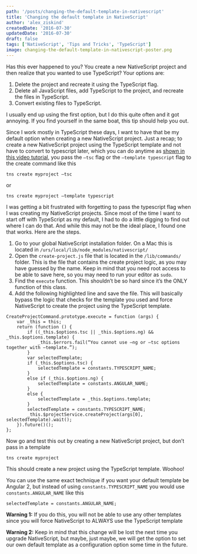 ```yaml
---
path: '/posts/changing-the-default-template-in-nativescript'
title: 'Changing the default template in NativeScript'
author: 'alex_ziskind'
createdDate: '2016-07-30'
updatedDate: '2016-07-30'
draft: false
tags: ['NativeScript', 'Tips and Tricks', 'TypeScript']
image: changing-the-default-template-in-nativescript-poster.png
---
```


Has this ever happened to you? You create a new NativeScript project and then realize that you wanted to use TypeScript? Your options are: 

1. Delete the project and recreate it using the TypeScript flag. 
2. Delete all JavaScript files, add TypeScript to the project, and recreate the files in TypeScript. 
3. Convert existing files to TypeScript. 

I usually end up using the first option, but I do this quite often and it got annoying. If you find yourself in the same boat, this tip should help you out.

Since I work mostly in TypeScript these days, I want to have that be my default option when creating a new NativeScript project. Just a recap; to create a new NativeScript project using the TypeScript template and not have to convert to typescript later, which you can do anytime as [shown in this video tutorial](https://youtu.be/2JDXnduTlgs), you pass the `—tsc` flag or the `—template typescript` flag to the create command like this

```
tns create myproject —tsc
```

or

```
tns create myproject —template typescript
```

I was getting a bit frustrated with forgetting to pass the typescript flag when I was creating my NativeScript projects. Since most of the time I want to start off with TypeScript as my default, I had to do a little digging to find out where I can do that. And while this may not be the ideal place, I found one that works. Here are the steps.

1. Go to your global NativeScript installation folder. On a Mac this is located in `/urs/local/lib/node_modules/nativescript/`
2. Open the `create-project.js` file that is located in the `/lib/commands/` folder. This is the file that contains the create project logic, as you may have guessed by the name. Keep in mind that you need root access to be able to save here, so you may need to run your editor as `sudo`.
3. Find the `execute` function. This shouldn’t be so hard since it’s the ONLY function of this class.
4. Add the following highlighted line and save the file. This will basically bypass the logic that checks for the template you used and force NativeScript to create the project using the TypeScript template.

```
CreateProjectCommand.prototype.execute = function (args) {
    var _this = this;
    return (function () {
        if ((_this.$options.tsc || _this.$options.ng) && _this.$options.template) {
            _this.$errors.fail(“You cannot use —ng or —tsc options together with —template.”);
        }
        var selectedTemplate;
        if (_this.$options.tsc) {
            selectedTemplate = constants.TYPESCRIPT_NAME;
        }
        else if (_this.$options.ng) {
            selectedTemplate = constants.ANGULAR_NAME;
        }
        else {
            selectedTemplate = _this.$options.template;
        }
        selectedTemplate = constants.TYPESCRIPT_NAME;
        _this.$projectService.createProject(args[0], selectedTemplate).wait();
    }).future()();
};
```

Now go and test this out by creating a new NativeScript project, but don’t pass in a template

```
tns create myproject
```

This should create a new project using the TypeScript template. Woohoo!

You can use the same exact technique if you want your default template be Angular 2, but instead of using `constants.TYPESCRIPT_NAME` you would use `constants.ANGULAR_NAME` like this

```
selectedTemplate = constants.ANGULAR_NAME;
```

**Warning 1:** If you do this, you will not be able to use any other templates since you will force NativeScript to ALWAYS use the TypeScript template

**Warning 2:** Keep in mind that this change will be lost the next time you upgrade NativeScript, but maybe, just maybe, we will get the option to set our own default template as a configuration option some time in the future.
